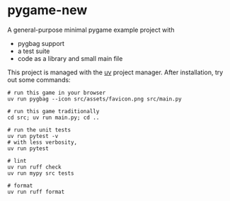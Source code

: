 # pygame-new

A general-purpose minimal pygame example project with

- pygbag support
- a test suite
- code as a library and small main file

This project is managed with the [uv](https://docs.astral.sh/uv/) project manager.
After installation, try out some commands:

```
# run this game in your browser
uv run pygbag --icon src/assets/favicon.png src/main.py

# run this game traditionally
cd src; uv run main.py; cd ..

# run the unit tests
uv run pytest -v
# with less verbosity,
uv run pytest

# lint
uv run ruff check
uv run mypy src tests

# format
uv run ruff format
```
